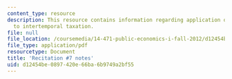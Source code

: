 ```yaml
---
content_type: resource
description: This resource contains information regarding application of linear taxation
  to intertemporal taxation.
file: null
file_location: /coursemedia/14-471-public-economics-i-fall-2012/d12454be0897420e66ba6b9749a2bf55_MIT14_471F12_recnotes7.pdf
file_type: application/pdf
resourcetype: Document
title: 'Recitation #7 notes'
uid: d12454be-0897-420e-66ba-6b9749a2bf55
---
```

